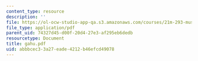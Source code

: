 ```yaml
---
content_type: resource
description: ''
file: https://ol-ocw-studio-app-qa.s3.amazonaws.com/courses/21m-293-music-of-africa-fall-2005/abbbcec33a27eade4212b46efcd49078_gahu.pdf
file_type: application/pdf
parent_uid: 74327d45-d00f-20d4-27e3-af295eb6dedb
resourcetype: Document
title: gahu.pdf
uid: abbbcec3-3a27-eade-4212-b46efcd49078
---
```

